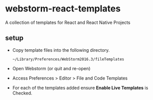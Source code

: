 # webstorm-react-templates
A collection of templates for React and React Native Projects

## setup

- Copy template files into the following directory.

    ```~/Library/Preferences/WebStorm2016.3/fileTemplates```

- Open Webstorm (or quit and re-open)
- Access Preferences > Editor > File and Code Templates
- For each of the templates added ensure **Enable Live Templates** is Checked.
